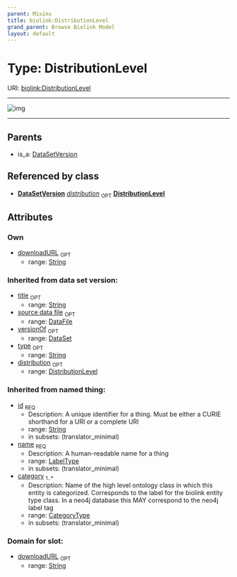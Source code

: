 ```yaml
---
parent: Mixins
title: biolink:DistributionLevel
grand_parent: Browse Biolink Model
layout: default
---
```


# Type: DistributionLevel




URI: [biolink:DistributionLevel](https://w3id.org/biolink/vocab/DistributionLevel)


---

![img](http://yuml.me/diagram/nofunky;dir:TB/class/[DataSetVersion]-%20distribution%200..1%3E[DistributionLevel|downloadURL:string%20%3F;title(i):string%20%3F;type(i):string%20%3F;id(i):string;name(i):label_type;category(i):category_type%20%2B],[DataSetVersion]%5E-[DistributionLevel],[DataSetVersion],[DataSet],[DataFile])

---


## Parents

 *  is_a: [DataSetVersion](DataSetVersion.md)

## Referenced by class

 *  **[DataSetVersion](DataSetVersion.md)** *[distribution](distribution.md)*  <sub>OPT</sub>  **[DistributionLevel](DistributionLevel.md)**

## Attributes


### Own

 * [downloadURL](downloadURL.md)  <sub>OPT</sub>
    * range: [String](types/String.md)

### Inherited from data set version:

 * [title](title.md)  <sub>OPT</sub>
    * range: [String](types/String.md)
 * [source data file](source_data_file.md)  <sub>OPT</sub>
    * range: [DataFile](DataFile.md)
 * [versionOf](versionOf.md)  <sub>OPT</sub>
    * range: [DataSet](DataSet.md)
 * [type](type.md)  <sub>OPT</sub>
    * range: [String](types/String.md)
 * [distribution](distribution.md)  <sub>OPT</sub>
    * range: [DistributionLevel](DistributionLevel.md)

### Inherited from named thing:

 * [id](id.md)  <sub>REQ</sub>
    * Description: A unique identifier for a thing. Must be either a CURIE shorthand for a URI or a complete URI
    * range: [String](types/String.md)
    * in subsets: (translator_minimal)
 * [name](name.md)  <sub>REQ</sub>
    * Description: A human-readable name for a thing
    * range: [LabelType](types/LabelType.md)
    * in subsets: (translator_minimal)
 * [category](category.md)  <sub>1..*</sub>
    * Description: Name of the high level ontology class in which this entity is categorized. Corresponds to the label for the biolink entity type class. In a neo4j database this MAY correspond to the neo4j label tag
    * range: [CategoryType](types/CategoryType.md)
    * in subsets: (translator_minimal)

### Domain for slot:

 * [downloadURL](downloadURL.md)  <sub>OPT</sub>
    * range: [String](types/String.md)
